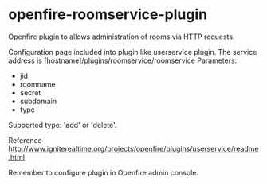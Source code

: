 openfire-roomservice-plugin
===========================

Openfire plugin to allows administration of rooms via HTTP requests.

Configuration page included into plugin like userservice plugin.
The service address is [hostname]/plugins/roomservice/roomservice
Parameters:
* jid
* roomname
* secret
* subdomain
* type

Supported type: 'add' or 'delete'.

Reference http://www.igniterealtime.org/projects/openfire/plugins/userservice/readme.html

Remember to configure plugin in Openfire admin console.
